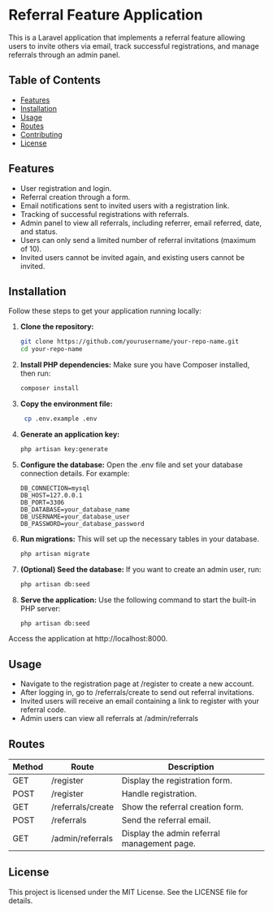 # Referral Feature Application

This is a Laravel application that implements a referral feature allowing users to invite others via email, track successful registrations, and manage referrals through an admin panel.

## Table of Contents

- [Features](#features)
- [Installation](#installation)
- [Usage](#usage)
- [Routes](#routes)
- [Contributing](#contributing)
- [License](#license)

## Features

- User registration and login.
- Referral creation through a form.
- Email notifications sent to invited users with a registration link.
- Tracking of successful registrations with referrals.
- Admin panel to view all referrals, including referrer, email referred, date, and status.
- Users can only send a limited number of referral invitations (maximum of 10).
- Invited users cannot be invited again, and existing users cannot be invited.

## Installation

Follow these steps to get your application running locally:

1. **Clone the repository:**

   ```bash
   git clone https://github.com/yourusername/your-repo-name.git
   cd your-repo-name
2. **Install PHP dependencies:**
Make sure you have Composer installed, then run:
     ```bash
    composer install

3. **Copy the environment file:**
   ```bash
    cp .env.example .env

4. **Generate an application key:**
   ```bash
   php artisan key:generate

5. **Configure the database:**
Open the .env file and set your database connection details. For example:
    ```env
    DB_CONNECTION=mysql
    DB_HOST=127.0.0.1
    DB_PORT=3306
    DB_DATABASE=your_database_name
    DB_USERNAME=your_database_user
    DB_PASSWORD=your_database_password

6. **Run migrations:**
This will set up the necessary tables in your database.
    ```bash
    php artisan migrate

7. **(Optional) Seed the database:**
   If you want to create an admin user, run:
   ```bash
   php artisan db:seed

8. **Serve the application:**
Use the following command to start the built-in PHP server:
    ```bash
   php artisan db:seed
Access the application at http://localhost:8000.

## Usage
- Navigate to the registration page at /register to create a new account.
- After logging in, go to /referrals/create to send out referral invitations.
- Invited users will receive an email containing a link to register with your referral code.
- Admin users can view all referrals at /admin/referrals

## Routes

| Method | Route                  | Description                                           |
|--------|------------------------|-------------------------------------------------------|
| GET    | /register              | Display the registration form.                        |
| POST   | /register              | Handle registration.                                  |
| GET    | /referrals/create      | Show the referral creation form.                      |
| POST   | /referrals             | Send the referral email.                              |
| GET    | /admin/referrals       | Display the admin referral management page.           |


## License
This project is licensed under the MIT License. See the LICENSE file for details.




